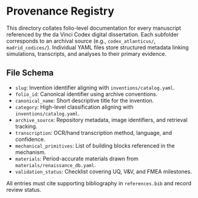# Provenance Registry

This directory collates folio-level documentation for every manuscript referenced by the da Vinci Codex digital dissertation. Each subfolder corresponds to an archival source (e.g., `codex_atlanticus/`, `madrid_codices/`). Individual YAML files store structured metadata linking simulations, transcripts, and analyses to their primary evidence.

## File Schema
- `slug`: Invention identifier aligning with `inventions/catalog.yaml`.
- `folio_id`: Canonical identifier using archive conventions.
- `canonical_name`: Short descriptive title for the invention.
- `category`: High-level classification aligning with `inventions/catalog.yaml`.
- `archive_source`: Repository metadata, image identifiers, and retrieval tracking.
- `transcription`: OCR/hand transcription method, language, and confidence.
- `mechanical_primitives`: List of building blocks referenced in the mechanism.
- `materials`: Period-accurate materials drawn from `materials/renaissance_db.yaml`.
- `validation_status`: Checklist covering UQ, V&V, and FMEA milestones.

All entries must cite supporting bibliography in `references.bib` and record review status.
